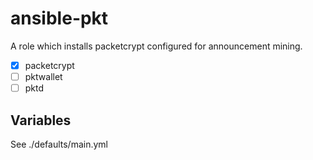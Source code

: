 # ansible-pkt

A role which installs packetcrypt configured for announcement mining. 

* [x] packetcrypt
* [ ] pktwallet
* [ ] pktd

## Variables

See ./defaults/main.yml